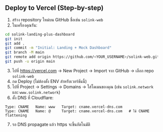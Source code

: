 
## Deploy to Vercel (Step-by-step)
1) สร้าง repository ใหม่บน GitHub ชื่อเช่น `solink-web`
2) ในเครื่องคุณรัน:
```bash
cd solink-landing-plus-dashboard
git init
git add .
git commit -m "Initial: Landing + Mock Dashboard"
git branch -M main
git remote add origin https://github.com/<YOUR_USERNAME>/solink-web.git
git push -u origin main
```
3) ไปที่ https://vercel.com → New Project → Import จาก GitHub → เลือก repo `solink-web`
4) กด Deploy (ไม่ต้องตั้ง ENV สำหรับเวอร์ชันนี้)
5) ไปที่ Project → Settings → Domains → ใส่โดเมนของคุณ (เช่น `solink.network` และ `www.solink.network`)
6) ตั้ง DNS ที่ Cloudflare:
```
Type: CNAME   Name: www   Target: cname.vercel-dns.com
Type: CNAME   Name: @     Target: cname.vercel-dns.com   # ใช้ CNAME flattening
```
7) รอ DNS propagate แล้ว https จะขึ้นอัตโนมัติ
